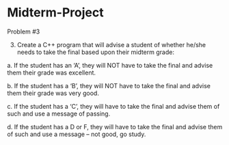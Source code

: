 # Midterm-Project
Problem #3

3.	Create a C++ program that will advise a student of whether he/she needs to take the final based upon their midterm grade:

  a.	If the student has an ‘A’, they will NOT have to take the final and advise them their grade was excellent. 
  
  b.	If the student has a ‘B’, they will NOT have to take the final and advise them their grade was very good.
  
  c.	If the student has a ‘C’, they will have to take the final and advise them of such and use a message of passing.
  
  d.	If the student has a D or F, they will have to take the final and advise them of such and use a message – not good, go study.
